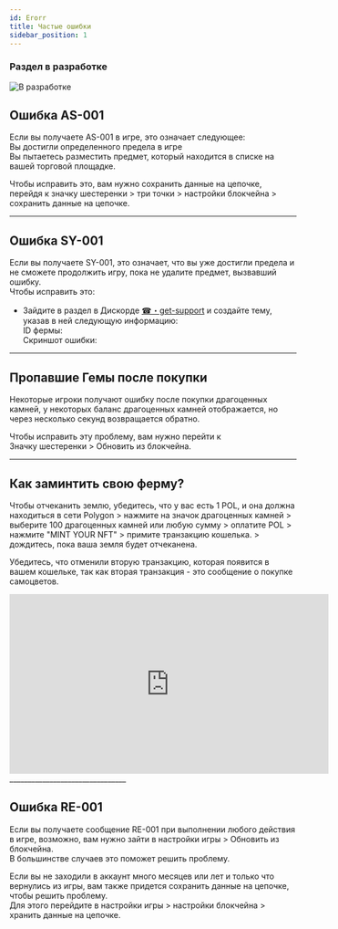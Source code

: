 ```yaml
---
id: Erorr  
title: Частые ошибки 
sidebar_position: 1
---
```

### Раздел в разработке

![В разработке](/img/pontoon.gif )

## Ошибка AS-001
Если вы получаете AS-001 в игре, это означает следующее:  
Вы достигли определенного предела в игре  
Вы пытаетесь разместить предмет, который находится в списке на вашей торговой площадке.

Чтобы исправить это, вам нужно сохранить данные на цепочке,  
перейдя к значку шестеренки > три точки > настройки блокчейна > сохранить данные на цепочке.
________________________________
## Ошибка SY-001 
Если вы получаете SY-001, это означает, что вы уже достигли предела и не сможете продолжить игру, пока не удалите предмет, вызвавший ошибку.   
Чтобы исправить это:   
- Зайдите в раздел в Дискорде  [☎・get-support](https://discord.com/channels/880987707214544966/1324565749033074729) и создайте тему, указав в ней следующую информацию:  
ID фермы:  
Скриншот ошибки:  
________________________________
## Пропавшие Гемы после покупки
Некоторые игроки получают ошибку после покупки драгоценных камней, у некоторых баланс драгоценных камней отображается, но через несколько секунд возвращается обратно.

Чтобы исправить эту проблему, вам нужно перейти к   
Значку шестеренки > Обновить из блокчейна.
________________________________
## Как заминтить свою ферму? 

Чтобы отчеканить землю, убедитесь, что у вас есть 1 POL, и она должна находиться в сети Polygon > нажмите на значок драгоценных камней > выберите 100 драгоценных камней или любую сумму > оплатите POL > нажмите "MINT YOUR NFT" > примите транзакцию кошелька. > дождитесь, пока ваша земля будет отчеканена.

Убедитесь, что отменили вторую транзакцию, которая появится в вашем кошельке, так как вторая транзакция - это сообщение о покупке самоцветов.
<div style={{ display: 'flex', justifyContent: 'center' }}>
  <iframe
    width="560"
    height="315"
    src="https://www.youtube.com/watch?v=gm7r3rJaW2g"
    frameBorder="0"
    allowFullScreen
  ></iframe>
</div>
________________________________  

## Ошибка RE-001 

Если вы получаете сообщение RE-001 при выполнении любого действия в игре, возможно, вам нужно зайти в настройки игры > Обновить из блокчейна.   
В большинстве случаев это поможет решить проблему.

Если вы не заходили в аккаунт много месяцев или лет и только что вернулись из игры, вам также придется сохранить данные на цепочке, чтобы решить проблему.   
Для этого перейдите в настройки игры > настройки блокчейна > хранить данные на цепочке.